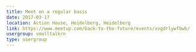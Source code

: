 ```yaml
---
title: Meet on a regular basis
date: 2017-03-17
location: Action House, Heidelberg, Heidelberg
link: https://www.meetup.com/back-to-the-future/events/xvgdrlywfbwb/
usergroup: smalltalkrn
type: usergroup
---
```

